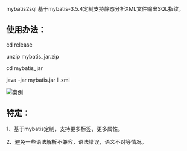 mybatis2sql 基于mybatis-3.5.4定制支持静态分析XML文件输出SQL指纹。

## 使用办法：
cd release

unzip mybatis_jar.zip

cd mybatis_jar

java -jar mybatis.jar ll.xml

![案例](/release/help.PNG)

## 特定：
1、基于mybatis定制，支持更多标签，更多属性。

2、避免一些语法解析不兼容，语法错误，语义不对等情况。

